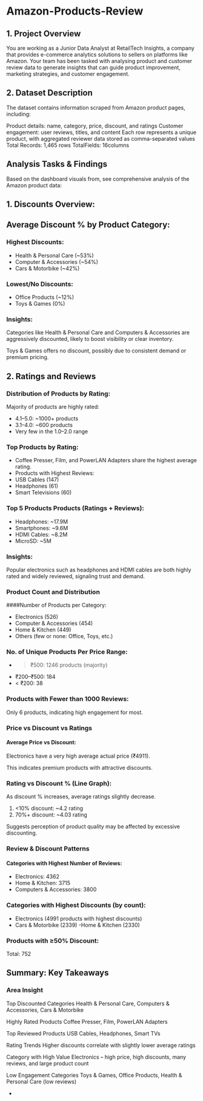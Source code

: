 # Amazon-Products-Review

## 1. Project Overview
You are working as a Junior Data Analyst at RetailTech Insights, a company that provides e-commerce analytics solutions to sellers on platforms like Amazon. Your team has been tasked with analysing product and customer review data to generate insights that can guide product improvement, marketing strategies, and customer engagement.

## 2. Dataset Description
The dataset contains information scraped from Amazon product pages, including:

Product details: name, category, price, discount, and ratings
Customer engagement: user reviews, titles, and content
Each row represents a unique product, with aggregated reviewer data stored as comma-separated values Total Records: 1,465 rows TotalFields: 16columns

## Analysis Tasks & Findings

Based on the dashboard visuals from, see comprehensive analysis of the Amazon product data:

## 1.  Discounts Overview:
## Average Discount % by Product Category:

### Highest Discounts:
- Health & Personal Care (~53%)
- Computer & Accessories (~54%)
- Cars & Motorbike (~42%)


### Lowest/No Discounts:
- Office Products (~12%)
- Toys & Games (0%)
### Insights:

Categories like Health & Personal Care and Computers & Accessories are aggressively discounted, likely to boost visibility or clear inventory.

Toys & Games offers no discount, possibly due to consistent demand or premium pricing.

## 2. Ratings and Reviews

### Distribution of Products by Rating:

Majority of products are highly rated:
- 4.1–5.0: ~1000+ products
- 3.1–4.0: ~600 products
- Very few in the 1.0–2.0 range

### Top Products by Rating:
- Coffee Presser, Film, and PowerLAN Adapters share the highest average rating.
- Products with Highest Reviews:
- USB Cables (147)
- Headphones (61)
- Smart Televisions (60)

### Top 5 Products Products (Ratings + Reviews):
- Headphones: ~17.9M
- Smartphones: ~9.6M
- HDMI Cables: ~8.2M
- MicroSD: ~5M

### Insights:
Popular electronics such as headphones and HDMI cables are both highly rated and widely reviewed, signaling trust and demand.

### Product Count and Distribution

####Number of Products per Category:
- Electronics (526)
- Computer & Accessories (454)
- Home & Kitchen (449)
- Others (few or none: Office, Toys, etc.)

### No. of Unique Products Per Price Range:

- > ₹500: 1246 products (majority)
- ₹200–₹500: 184
- < ₹200: 38

### Products with Fewer than 1000 Reviews:
Only 6 products, indicating high engagement for most.

### Price vs Discount vs Ratings

#### Average Price vs Discount:
Electronics have a very high average actual price (₹4911).

This indicates premium products with attractive discounts.

### Rating vs Discount % (Line Graph):
As discount % increases, average ratings slightly decrease.

1. <10% discount: ~4.2 rating
2. 70%+ discount: ~4.03 rating

Suggests perception of product quality may be affected by excessive discounting.

### Review & Discount Patterns
#### Categories with Highest Number of Reviews:

- Electronics: 4362
-  Home & Kitchen: 3715
- Computers & Accessories: 3800

### Categories with Highest Discounts (by count):

- Electronics (4991 products with highest discounts)
- Cars & Motorbike (2339)
-Home & Kitchen (2330)

### Products with ≥50% Discount:
Total: 752

## Summary: Key Takeaways
### Area	Insight
Top Discounted Categories	Health & Personal Care, Computers & Accessories, Cars & Motorbike

Highly Rated Products	Coffee Presser, Film, PowerLAN Adapters

Top Reviewed Products	USB Cables, Headphones, Smart TVs

Rating Trends	Higher discounts correlate with slightly lower average ratings

Category with High Value	Electronics – high price, high discounts, many reviews, and large product count

Low Engagement Categories	Toys & Games, Office Products, Health & Personal Care (low reviews)



-  


